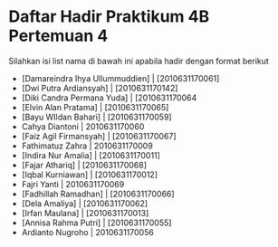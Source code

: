 # Daftar Hadir Praktikum 4B Pertemuan 4
Silahkan isi list nama di bawah ini apabila hadir dengan format berikut

- [Damareindra Ihya Ullummuddien] | [2010631170061]
- [Dwi Putra Ardiansyah] | [2010631170142]
- [Diki Candra Permana Yuda] | [2010631170064
- [Elvin Alan Pratama] | [2010631170065]
- [Bayu WIldan Bahari] | [2010631170059]
- Cahya Diantoni | 2010631170060
- [Faiz Agil Firmansyah] | [2010631170067]
- Fathimatuz Zahra | 2010631170009
- [Indira Nur Amalia] | [2010631170011]
- [Fajar Athariq] | [2010631170068]
- [Iqbal Kurniawan] | [2010631170012]
- Fajri Yanti | 2010631170069
- [Fadhillah Ramadhan] | [2010631170066]
- [Dela Amaliya] | [2010631170062]
- [Irfan Maulana] | [2010631170013]
- [Annisa Rahma Putri] | [2010631170055]
- Ardianto Nugroho | 2010631170056
